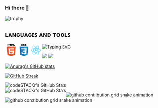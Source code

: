 ### Hi there 👋

![trophy](https://github-profile-trophy.vercel.app/?username=AlexKvai&theme=discord&no-bg=true&no-frame=true)

## ʟᴀɴɢᴜᴀɢᴇꜱ ᴀɴᴅ ᴛᴏᴏʟꜱ

<img align="left" alt="HTML5" width="40px" src="https://raw.githubusercontent.com/github/explore/80688e429a7d4ef2fca1e82350fe8e3517d3494d/topics/html/html.png" />
<img align="left" alt="CSS3" width="40px" src="https://raw.githubusercontent.com/github/explore/80688e429a7d4ef2fca1e82350fe8e3517d3494d/topics/css/css.png" />
<img align="left" alt="React" width="40px" src="https://raw.githubusercontent.com/github/explore/80688e429a7d4ef2fca1e82350fe8e3517d3494d/topics/react/react.png" />

[![Typing SVG](https://readme-typing-svg.herokuapp.com?color=%2336BCF7&lines=Computer+science+student)](https://git.io/typing-svg)

![](http://github-profile-summary-cards.vercel.app/api/cards/repos-per-language?username=AlexKvai&theme=github_dark)
![](http://github-profile-summary-cards.vercel.app/api/cards/stats?username=AlexKvai&theme=github_dark)

[![Anurag's GitHub stats](https://github-readme-stats.vercel.app/api?username=AlexKvai)](https://github.com/AlexKvai/github-readme-stats)

[![GitHub Streak](https://github-readme-streak-stats.herokuapp.com/?user=AlexKvai)](https://git.io/streak-stats)

<img align="left" alt="codeSTACKr's GitHub Stats" src="https://github-readme-stats.vercel.app/api/top-langs/?username=AlexKvai&langs_count=8&layout=compact" />
    <br />
<img align="left" alt="codeSTACKr's GitHub Stats" src="https://github-readme-stats.vercel.app/api?username=AlexKvai&show_icons=true" />

![github contribution grid snake animation](https://raw.githubusercontent.com/AlexKvai/AlexKvai/output/github-contribution-grid-snake-dark.svg#gh-dark-mode-only)![github contribution grid snake animation](https://raw.githubusercontent.com/teuchezh/AlexKvai/AlexKvai/github-contribution-grid-snake.svg#gh-light-mode-only)
